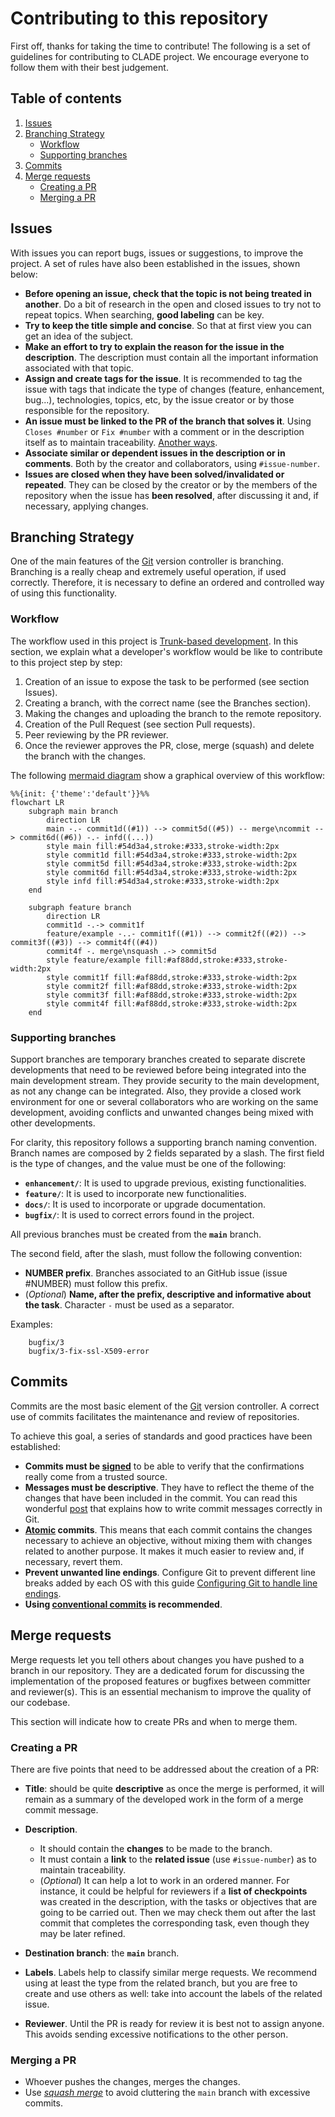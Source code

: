 # Contributing to this repository

First off, thanks for taking the time to contribute! The following is a set of guidelines for contributing to CLADE project. We encourage everyone to follow them with their best judgement.

## Table of contents

1) [Issues](#issues)
2) [Branching Strategy](#branching-strategy)
   - [Workflow](#workflow)
   - [Supporting branches](#supporting-branches)
3) [Commits](#commits)
4) [Merge requests](#merge-requests)
   - [Creating a PR](#creating-a-pr)
   - [Merging a PR](#merging-a-pr)

## Issues

With issues you can report bugs, issues or suggestions, to improve the project. A set of rules have also been established in the issues, shown below:

- **Before opening an issue, check that the topic is not being treated in another**. Do a bit of research
in the open and closed issues to try not to repeat topics. When searching, **good labeling** can be key.
- **Try to keep the title simple and concise**. So that at first view you can get an idea of ​​the subject.
- **Make an effort to try to explain the reason for the issue in the description**. The description must contain all the important information associated with that topic.
- **Assign and create tags for the issue**. It is recommended to tag the issue with tags that indicate the type of changes (feature, enhancement, bug...), technologies, topics, etc, by the issue creator or by those responsible for the repository.
- **An issue must be linked to the PR of the branch that solves it**. Using `Closes #number` or `Fix #number` with a comment or in the description itself as to maintain traceability. [Another ways](https://docs.github.com/en/issues/tracking-your-work-with-issues/linking-a-pull-request-to-an-issue).
- **Associate similar or dependent issues in the description or in comments**. Both by the creator and collaborators, using `#issue-number`.
- **Issues are closed when they have been solved/invalidated or repeated**. They can be closed by the creator or by the members of the repository when the issue has **been resolved**, after discussing it and, if necessary, applying changes.

## Branching Strategy
One of the main features of the [Git](https://git-scm.com/) version controller is branching. Branching is a really cheap and extremely useful operation, if used correctly. Therefore, it is necessary to define an ordered and controlled way of using this functionality.

### Workflow

The workflow used in this project is [Trunk-based development](https://trunkbaseddevelopment.com/). In this section, we explain what a developer's workflow would be like to contribute to this project step by step:

1. Creation of an issue to expose the task to be performed (see section Issues).
2. Creating a branch, with the correct name (see the Branches section).
3. Making the changes and uploading the branch to the remote repository.
4. Creation of the Pull Request (see section Pull requests).
5. Peer reviewing by the PR reviewer.
6. Once the reviewer approves the PR, close, merge (squash) and delete the branch with the changes.

The following [mermaid diagram](https://mermaid.js.org/) show a graphical overview of this workflow:

```mermaid
%%{init: {'theme':'default'}}%%
flowchart LR
    subgraph main branch
        direction LR
        main -.- commit1d((#1)) --> commit5d((#5)) -- merge\ncommit --> commit6d((#6)) -.- infd((...))
        style main fill:#54d3a4,stroke:#333,stroke-width:2px
        style commit1d fill:#54d3a4,stroke:#333,stroke-width:2px
        style commit5d fill:#54d3a4,stroke:#333,stroke-width:2px
        style commit6d fill:#54d3a4,stroke:#333,stroke-width:2px
        style infd fill:#54d3a4,stroke:#333,stroke-width:2px
    end

    subgraph feature branch
        direction LR
        commit1d -.-> commit1f
        feature/example -..- commit1f((#1)) --> commit2f((#2)) --> commit3f((#3)) --> commit4f((#4))
        commit4f -. merge\nsquash .-> commit5d
        style feature/example fill:#af88dd,stroke:#333,stroke-width:2px
        style commit1f fill:#af88dd,stroke:#333,stroke-width:2px
        style commit2f fill:#af88dd,stroke:#333,stroke-width:2px
        style commit3f fill:#af88dd,stroke:#333,stroke-width:2px
        style commit4f fill:#af88dd,stroke:#333,stroke-width:2px
    end
```

### Supporting branches
Support branches are temporary branches created to separate discrete developments that need to be reviewed before being integrated into the main development stream. They provide security to the main development, as not any change can be integrated. Also, they provide a closed work environment for one or several collaborators who are working on the same development, avoiding conflicts and unwanted changes being mixed with other developments.

For clarity, this repository follows a supporting branch naming convention.
Branch names are composed by 2 fields separated by a slash. The first field is the type of changes, and the value must be one of the following:

- **`enhancement/`**: It is used to upgrade previous, existing functionalities.
- **`feature/`**: It is used to incorporate new functionalities.
- **`docs/`**: It is used to incorporate or upgrade documentation.
- **`bugfix/`**: It is used to correct errors found in the project.

All previous branches must be created from the **`main`** branch.

The second field, after the slash, must follow the following convention:

- **NUMBER prefix**. Branches associated to an GitHub issue (issue #NUMBER) must follow this prefix.
- (*Optional*) **Name, after the prefix, descriptive and informative about the task**. Character `-` must be used as a separator.

Examples:
```
    bugfix/3
    bugfix/3-fix-ssl-X509-error
```

## Commits
Commits are the most basic element of the [Git](https://git-scm.com/)  version controller. A correct use of commits facilitates the maintenance and review of repositories.

To achieve this goal, a series of standards and good practices have been established:
- **Commits must be [signed](https://docs.github.com/es/authentication/managing-commit-signature-verification/signing-commits)** to be able to verify that the confirmations really come from a trusted source.
- **Messages must be descriptive**. They have to reflect the theme of the changes that have been included in the commit. You can read this wonderful [post](https://cbea.ms/git-commit/) that explains how to write commit messages correctly in Git.
- **[Atomic](https://www.aleksandrhovhannisyan.com/blog/atomic-git-commits/) commits**. This means that each commit contains the changes necessary to achieve an objective, without mixing them with changes related to another purpose. It makes it much easier to review and, if necessary, revert them.
- **Prevent unwanted line endings**. Configure Git to prevent different line breaks added by each OS with this guide [Configuring Git to handle line endings](https://docs.github.com/en/github/using-git/configuring-git-to-handle-line-endings).
- **Using [conventional commits](https://www.conventionalcommits.org/en/v1.0.0/) is recommended**.

## Merge requests
Merge requests let you tell others about changes you have pushed to a branch in our repository. They are a dedicated forum for discussing the implementation of the proposed features or bugfixes between committer and reviewer(s). This is an essential mechanism to improve the quality of our codebase.

This section will indicate how to create PRs and when to merge them.

### Creating a PR

There are five points that need to be addressed about the creation of a PR:
- **Title**: should be quite **descriptive** as once the merge is performed, it will remain as a summary of the developed work in the form of a merge commit message.

- **Description**.
  - It should contain the **changes** to be made to the branch.
  - It must contain a **link** to the **related issue** (use `#issue-number`) as to maintain traceability.
  - (*Optional*) It can help a lot to work in an ordered manner. For instance, it could be helpful for reviewers if a **list of checkpoints** was created in the description, with the tasks or objectives that are going to be carried out. Then we may check them out after the last commit that completes the corresponding task, even though they may be later refined.
- **Destination branch**: the **`main`** branch.
- **Labels**. Labels help to classify similar merge requests. We recommend using at least the type from the related branch, but you are free to create and use others as well: take into account the labels of the related issue.
- **Reviewer**. Until the PR is ready for review it is best not to assign anyone. This avoids sending excessive notifications to the other person.


### Merging a PR

- Whoever pushes the changes, merges the changes.
- Use [_squash merge_](https://graphite.dev/guides/git-merge-squash) to avoid cluttering the `main` branch with excessive commits.

